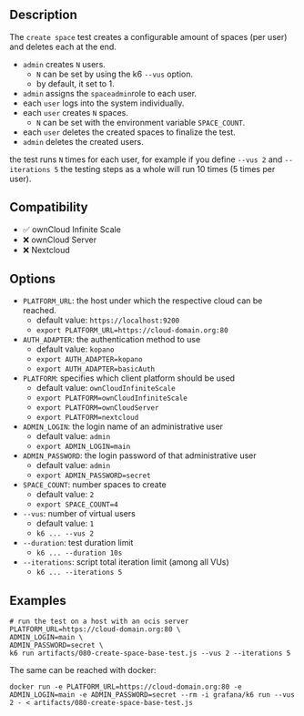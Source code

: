 ## Description
The `create space` test creates a configurable amount of spaces (per user) and deletes each at the end.

* `admin` creates `N` users.
  * `N` can be set by using the k6 `--vus` option.
  * by default, it set to 1.
* `admin` assigns the `spaceadmin`role to each user.
* each `user` logs into the system individually.
* each `user` creates `N` spaces.
  * `N` can be set with the environment variable `SPACE_COUNT`.
* each `user` deletes the created spaces to finalize the test.
* `admin` deletes the created users.

the test runs `N` times for each user, for example if you define `--vus 2` and `--iterations 5`
the testing steps as a whole will run 10 times (5 times per user).

## Compatibility
* :white_check_mark: ownCloud Infinite Scale
* :x: ownCloud Server
* :x: Nextcloud

## Options
* `PLATFORM_URL`: the host under which the respective cloud can be reached.
  * default value: `https://localhost:9200`
  * `export PLATFORM_URL=https://cloud-domain.org:80`
* `AUTH_ADAPTER`: the authentication method to use
  * default value: `kopano`
  * `export AUTH_ADAPTER=kopano`
  * `export AUTH_ADAPTER=basicAuth`
* `PLATFORM`: specifies which client platform should be used
  * default value: `ownCloudInfiniteScale`
  * `export PLATFORM=ownCloudInfiniteScale`
  * `export PLATFORM=ownCloudServer`
  * `export PLATFORM=nextcloud`
* `ADMIN_LOGIN`: the login name of an administrative user
  * default value: `admin`
  * `export ADMIN_LOGIN=main`
* `ADMIN_PASSWORD`: the login password of that administrative user
  * default value: `admin`
  * `export ADMIN_PASSWORD=secret`
* `SPACE_COUNT`: number spaces to create
  * default value: `2`
  * `export SPACE_COUNT=4`
* `--vus`: number of virtual users
  * default value: `1`
  * `k6 ... --vus 2`
* `--duration`: test duration limit
  * `k6 ... --duration 10s`
* `--iterations`: script total iteration limit (among all VUs)
  * `k6 ... --iterations 5`

## Examples
```shell
# run the test on a host with an ocis server
PLATFORM_URL=https://cloud-domain.org:80 \
ADMIN_LOGIN=main \
ADMIN_PASSWORD=secret \
k6 run artifacts/080-create-space-base-test.js --vus 2 --iterations 5
```

The same can be reached with docker:
```shell
docker run -e PLATFORM_URL=https://cloud-domain.org:80 -e ADMIN_LOGIN=main -e ADMIN_PASSWORD=secret --rm -i grafana/k6 run --vus 2 - < artifacts/080-create-space-base-test.js
```
